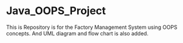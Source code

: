 # Java_OOPS_Project
This is Repository is for the Factory Management System using OOPS concepts. And UML diagram and flow chart is also added.
